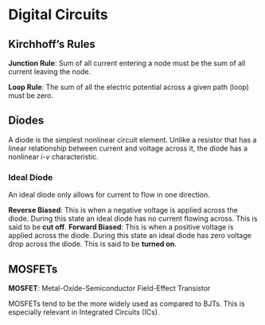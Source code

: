 
# Digital Circuits

## Kirchhoff’s Rules

**Junction Rule**: Sum of all current entering a node must be the sum of all current leaving the node.

**Loop Rule**: The sum of all the electric potential across a given path (loop) must be zero.


## Diodes

A diode is the simplest nonlinear circuit element. Unlike a resistor that has a linear relationship between current and voltage across it, the diode has a nonlinear *i-v* characteristic.

### Ideal Diode

An ideal diode only allows for current to flow in one direction. 

**Reverse Biased**: This is when a negative voltage is applied across the diode. During this state an ideal diode has no current flowing across. This is said to be **cut off**.
**Forward Biased**: This is when a positive voltage is applied across the diode. During this state an ideal diode has zero voltage drop across the diode. This is said to be **turned on**.


## MOSFETs

**MOSFET**: Metal-Oxide-Semiconductor Field-Effect Transistor

MOSFETs tend to be the more widely used as compared to BJTs. This is especially relevant in Integrated Circuits (ICs).


